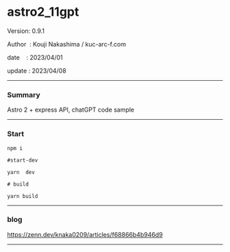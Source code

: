 ﻿# astro2_11gpt

 Version: 0.9.1

 Author  : Kouji Nakashima / kuc-arc-f.com

 date    : 2023/04/01  

 update  : 2023/04/08

***
### Summary

Astro 2 + express API,  chatGPT code sample

***
### Start

```
npm i

#start-dev

yarn  dev

# build

yarn build
```

***
### blog

https://zenn.dev/knaka0209/articles/f68866b4b946d9

***

